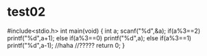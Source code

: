 # test02

#include<stdio.h>
int main(void)
{
	int a;
	scanf("%d",&a);
	if(a%3==2)
		printf("%d",a+1);
	else if(a%3==0)
		printf("%d",a);	
	else if(a%3==1)
		printf("%d",a-1);
			//haha
			//?????
	return 0;
}
